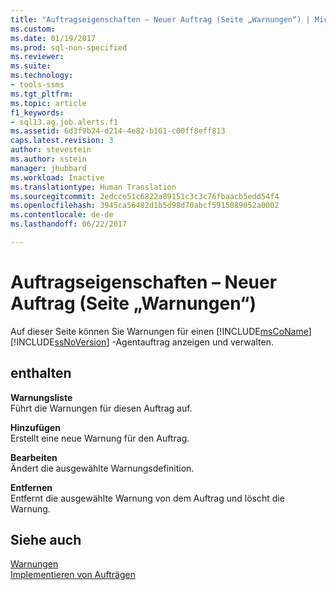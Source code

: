 ```yaml
---
title: "Auftragseigenschaften – Neuer Auftrag (Seite „Warnungen“) | Microsoft-Dokumentation"
ms.custom: 
ms.date: 01/19/2017
ms.prod: sql-non-specified
ms.reviewer: 
ms.suite: 
ms.technology:
- tools-ssms
ms.tgt_pltfrm: 
ms.topic: article
f1_keywords:
- sql13.ag.job.alerts.f1
ms.assetid: 6d3f9b24-d214-4e82-b161-c00ff8eff813
caps.latest.revision: 3
author: stevestein
ms.author: sstein
manager: jhubbard
ms.workload: Inactive
ms.translationtype: Human Translation
ms.sourcegitcommit: 2edcce51c6822a89151c3c3c76fbaacb5edd54f4
ms.openlocfilehash: 3945ca56482d1b5d98d70abcf5915089052a0002
ms.contentlocale: de-de
ms.lasthandoff: 06/22/2017

---
```

# <a name="job-properties---new-job-alerts-page"></a>Auftragseigenschaften – Neuer Auftrag (Seite „Warnungen“)
Auf dieser Seite können Sie Warnungen für einen [!INCLUDE[msCoName](../../includes/msconame_md.md)] [!INCLUDE[ssNoVersion](../../includes/ssnoversion_md.md)] -Agentauftrag anzeigen und verwalten.  
  
## <a name="options"></a>enthalten  
**Warnungsliste**  
Führt die Warnungen für diesen Auftrag auf.  
  
**Hinzufügen**  
Erstellt eine neue Warnung für den Auftrag.  
  
**Bearbeiten**  
Ändert die ausgewählte Warnungsdefinition.  
  
**Entfernen**  
Entfernt die ausgewählte Warnung von dem Auftrag und löscht die Warnung.  
  
## <a name="see-also"></a>Siehe auch  
[Warnungen](../../ssms/agent/alerts.md)  
[Implementieren von Aufträgen](../../ssms/agent/implement-jobs.md)  
  

